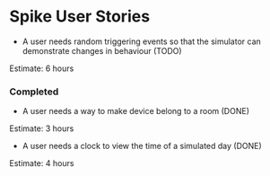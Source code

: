 # Spike User Stories

- A user needs random triggering events so that the simulator can demonstrate changes in behaviour (TODO)

Estimate: 6 hours

### Completed

- A user needs a way to make device belong to a room (DONE)

Estimate: 3 hours

- A user needs a clock to view the time of a simulated day (DONE)

Estimate: 4 hours